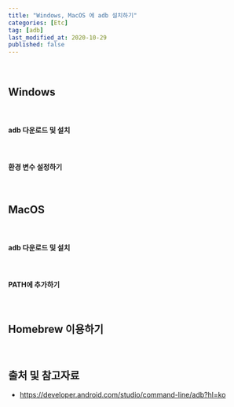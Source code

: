 ```yaml
---
title: "Windows, MacOS 에 adb 설치하기"
categories: [Etc]
tag: [adb]
last_modified_at: 2020-10-29
published: false
---
```


<br/>

## Windows

<br/>

#### adb 다운로드 및 설치

<br/>

#### 환경 변수 설정하기

<br/>

## MacOS

<br/>

#### adb 다운로드 및 설치

<br/>

#### PATH에 추가하기

<br/>

## Homebrew 이용하기

<br/>

## 출처 및 참고자료

- <https://developer.android.com/studio/command-line/adb?hl=ko>